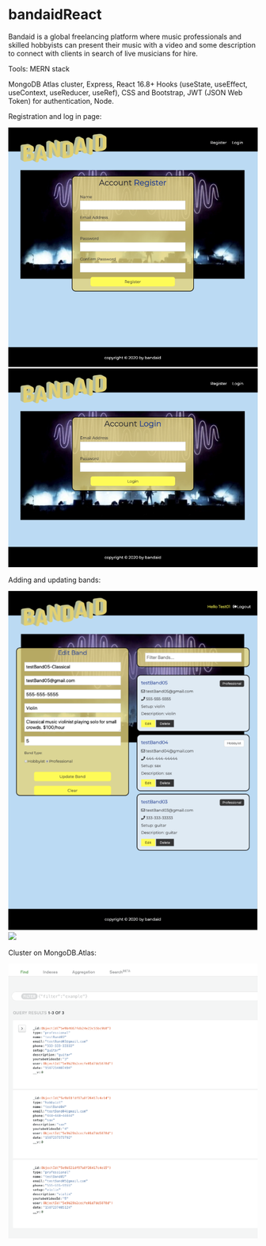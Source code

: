 # bandaidReact

Bandaid is a global freelancing platform where music professionals and skilled hobbyists can present their music with a video and some description to connect with clients in search of live musicians for hire.

Tools: MERN stack

MongoDB Atlas cluster, Express, React 16.8+ Hooks (useState, useEffect, useContext, useReducer, useRef), CSS and Bootstrap, JWT (JSON Web Token) for authentication, Node.

Registration and log in page:

![](assets/Registration.png)
![](assets/Login.png)

Adding and updating bands:

![](assets/Filtering.png)
![](assets/)

Cluster on MongoDB.Atlas:

![](assets/Mongo.png)


